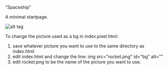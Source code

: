 "Spaceship"

A minimal startpage.

![alt tag](http://i.imgur.com/bLJnKyA.png)

To change the picture used as a bg in index.pixel.html:

1. save whatever picture you want to use to the same directory as index.html
2. edit index.html and change the line: img src="rocket.png" id="bg" alt=""
3. edit rocket.png to be the name of the picture you want to use.
